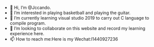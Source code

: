 - 👋 Hi, I’m @Jccando.
- 👀 I’m interested in playing basketball and playing the guitar.
- 🌱 I’m currently learning visual studio 2019 to carry out C language to compile program.
- 💞️ I’m looking to collaborate on this website and record my learning experience here.
- 📫 How to reach me:Here is my Wechat:l1440927236

<!---
Jccando/Jccando is a ✨ special ✨ repository because its `README.md` (this file) appears on your GitHub profile.
You can click the Preview link to take a look at your changes.
--->
